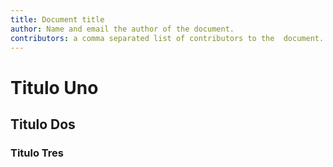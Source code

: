 ```yaml
---
title: Document title
author: Name and email the author of the document.
contributors: a comma separated list of contributors to the  document.
---
```


# Titulo Uno

## Titulo Dos

### Titulo Tres